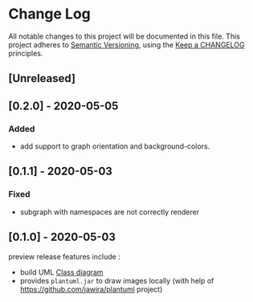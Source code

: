 # Change Log

All notable changes to this project will be documented in this file.
This project adheres to [Semantic Versioning](http://semver.org/),
using the [Keep a CHANGELOG](http://keepachangelog.com) principles.

## [Unreleased]

## [0.2.0] - 2020-05-05

### Added

* add support to graph orientation and background-colors.

## [0.1.1] - 2020-05-03

### Fixed

* subgraph with namespaces are not correctly renderer

## [0.1.0] - 2020-05-03

preview release features include :

* build UML [Class diagram](https://en.wikipedia.org/wiki/Class_diagram)
* provides `plantuml.jar` to draw images locally (with help of https://github.com/jawira/plantuml project)
